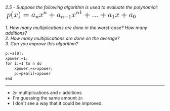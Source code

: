 *2.5 - Suppose the following algorithm is used to evaluate the polynomial:  ![equation](https://github.com/jonathantorres/bookshelf/blob/master/adm/ch2/img/2-5.png)*  

*1. How many multiplications are done in the worst-case? How many additions?*  
*2. How many multiplications are done on the average?*  
*3. Can you improve this algorithm?*  
```
p:=a[0];
xpower:=1;
for i:=1 to n do
	xpower:=x∗xpower;
	p:=p+a[i]∗xpower
end
```
***
- `2n` multiplications and `n` additions
- I'm guessing the same amount `2n`
- I don't see a way that it could be improved.
